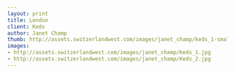 ```yaml
--- 
layout: print
title: London
client: Keds
author: Janet Champ
thumb: http://assets.switzerlandwest.com/images/janet_champ/keds_1-small.jpg
images: 
- http://assets.switzerlandwest.com/images/janet_champ/Keds_1.jpg
- http://assets.switzerlandwest.com/images/janet_champ/Keds_2.jpg
---
```

